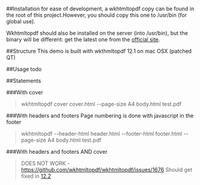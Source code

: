 
##Installation
for ease of development, a wkhtmltopdf copy can be found in the root of this project.However, you should copy this one to /usr/bin (for global use).

Wkhtmltopdf should also be installed on the server (into /usr/bin), but the binary will be different: get the latest one from the [official site](http://wkhtmltopdf.org/).


##Structure
This demo is built with wkthmltopdf 12.1 on mac OSX (patched QT)

##Usage
todo


##Statements

###With cover
> wkhtmltopdf cover cover.html --page-size A4 body.html test.pdf

###With headers and footers
Page numbering is done with javascript in the footer
> wkhtmltopdf --header-html header.html --footer-html footer.html --page-size A4 body.html test.pdf


###With headers and footers AND cover
> DOES NOT WORK - https://github.com/wkhtmltopdf/wkhtmltopdf/issues/1676
Should get fixed in [12.2](https://github.com/wkhtmltopdf/wkhtmltopdf/blob/6a13a51/CHANGELOG.md)


